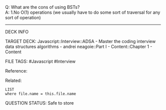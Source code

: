 Q: What are the cons of using BSTs?  
A: 1.No O(1) operations (we usually have to do some sort of traversal for any sort of operation)
<!--ID: 1693659893622-->

---

DECK INFO

TARGET DECK: Javascript::Interview::ADSA - Master the coding interview data structures algorithms - andrei neagoie::Part I - Content::Chapter 1 - Content

FILE TAGS: #Javascript #Interview

Reference:

Related:

```dataview
LIST
where file.name = this.file.name
```


QUESTION STATUS: Safe to store